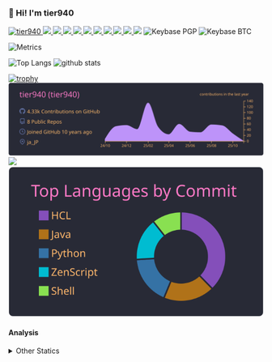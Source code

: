### 👋 Hi! I'm tier940

<p align="left"> 
  <a href="https://github.com/tier940/tier940/">
    <img src="https://komarev.com/ghpvc/?username=tier940" alt="tier940" />
  </a>
  <a href="http://twitter.com/tier940">
    <img height="20" src="https://img.shields.io/twitter/follow/tier940?label=Twitter&logo=twitter&style=flat" />
  </a>
  <a href="https://github.com/tier940">
    <img height="20" src="https://img.shields.io/github/followers/tier940?label=follow&logo=github&style=flat" />
  </a>
  <a href="https://www.reddit.com/user/tier940">
    <img height="20" src="https://img.shields.io/reddit/user-karma/combined/tier940?label=Reddit&logo=reddit&style=flat" />
  </a>
  <a href="https://stackoverflow.com/users/17317833/tier940">
    <img height="20" src="https://img.shields.io/stackexchange/stackoverflow/r/17317833?label=StackOverflow&logo=stack-overflow&style=flat" />
  </a>
  <a href="https://zenn.dev/tier940">
    <img height="20" src="https://zenn.badge.nikaera.com/s/tier940/likes" />
  </a>
  <a href="https://zenn.dev/tier940">
    <img height="20" src="https://zenn.badge.nikaera.com/s/tier940/followers" />
  </a>
  <a href="https://zenn.dev/tier940">
    <img height="20" src="https://zenn.badge.nikaera.com/s/tier940/articles" />
  </a>
  <a href="http://qiita.com/tier940">
    <img height="20" src="https://qiita-badge.apiapi.app/s/tier940/posts.svg" />
  </a>
  <a href="http://qiita.com/tier940">
    <img height="20" src="https://qiita-badge.apiapi.app/s/tier940/contributions.svg" />
  </a>
   <img height="20" src="https://github.com/tier940/tier940/actions/workflows/main.yml/badge.svg" />
  <img alt="Keybase PGP" src="https://img.shields.io/keybase/pgp/tier940">
  <img alt="Keybase BTC" src="https://img.shields.io/keybase/btc/tier940">
</p>

<!-- ![Metrics](https://metrics.lecoq.io/tier940) -->
![Metrics](https://github.com/tier940/tier940/blob/main/github-metrics.svg)

<p align="left"> 
  <img alt="Top Langs" height="150px" src="https://github-readme-stats.vercel.app/api/top-langs/?username=tier940&layout=compact&count_private=true&show_icons=true&show_icons=true&theme=onedark" />
  <img alt="github stats" height="150px" src="https://github-readme-stats.vercel.app/api?username=tier940&count_private=true&show_icons=true&show_icons=true&theme=onedark" />
</p>

[![trophy](https://github-profile-trophy.vercel.app/?username=tier940&theme=gruvbox)](https://github.com/ryo-ma/github-profile-trophy)
[![](https://raw.githubusercontent.com/tier940/tier940/master/profile-summary-card-output/dracula/0-profile-details.svg)](https://github.com/vn7n24fzkq/github-profile-summary-cards)
[![](https://raw.githubusercontent.com/tier940/tier940/master/profile-summary-card-output/dracula/1-repos-per-language.svg)](https://github.com/vn7n24fzkq/github-profile-summary-cards)
[![](https://raw.githubusercontent.com/tier940/tier940/master/profile-summary-card-output/dracula/2-most-commit-language.svg)](https://github.com/vn7n24fzkq/github-profile-summary-cards)

#### Analysis
<!-- <img height="150" src="https://github.com/tier940/tier940/blob/master/images/stat.svg" alt="Alternative Text"/> -->

<details>
  <summary>Other Statics</summary>
  <!--START_SECTION:waka-->
**🐱 My GitHub Data** 

> 🏆 235 Contributions in the Year 2021
 > 
> 📦 2.4 kB Used in GitHub's Storage 
 > 
> 💼 Opted to Hire
 > 
> 📜 5 Public Repositories 
 > 
> 🔑 0 Private Repositories  
 > 
**I'm an Early 🐤** 

```text
🌞 Morning    38 commits     ████░░░░░░░░░░░░░░░░░░░░░   16.52% 
🌆 Daytime    91 commits     ██████████░░░░░░░░░░░░░░░   39.57% 
🌃 Evening    79 commits     ████████░░░░░░░░░░░░░░░░░   34.35% 
🌙 Night      22 commits     ██░░░░░░░░░░░░░░░░░░░░░░░   9.57%

```
📅 **I'm Most Productive on Saturday** 

```text
Monday       23 commits     ██░░░░░░░░░░░░░░░░░░░░░░░   10.0% 
Tuesday      40 commits     ████░░░░░░░░░░░░░░░░░░░░░   17.39% 
Wednesday    14 commits     █░░░░░░░░░░░░░░░░░░░░░░░░   6.09% 
Thursday     21 commits     ██░░░░░░░░░░░░░░░░░░░░░░░   9.13% 
Friday       34 commits     ███░░░░░░░░░░░░░░░░░░░░░░   14.78% 
Saturday     61 commits     ██████░░░░░░░░░░░░░░░░░░░   26.52% 
Sunday       37 commits     ████░░░░░░░░░░░░░░░░░░░░░   16.09%

```


📊 **This Week I Spent My Time On** 

```text
⌚︎ Time Zone: Asia/Tokyo

💬 Programming Languages: 
Other                    54 hrs 30 mins      █████████████████████░░░░   84.73% 
YAML                     7 hrs 1 min         ██░░░░░░░░░░░░░░░░░░░░░░░   10.92% 
Docker                   44 mins             ░░░░░░░░░░░░░░░░░░░░░░░░░   1.15% 
Markdown                 35 mins             ░░░░░░░░░░░░░░░░░░░░░░░░░   0.93% 
JSON                     24 mins             ░░░░░░░░░░░░░░░░░░░░░░░░░   0.64%

🔥 Editors: 
Browser                  54 hrs 4 mins       █████████████████████░░░░   84.07% 
VS Code                  10 hrs 14 mins      ████░░░░░░░░░░░░░░░░░░░░░   15.93%

💻 Operating System: 
Windows                  58 hrs 6 mins       ██████████████████████░░░   90.34% 
Linux                    6 hrs 12 mins       ██░░░░░░░░░░░░░░░░░░░░░░░   9.66%

```

**I Mostly Code in PHP** 

```text
PHP                      1 repo              ████████████░░░░░░░░░░░░░   50.0% 
Dockerfile               1 repo              ████████████░░░░░░░░░░░░░   50.0%

```


**Timeline**

![Chart not found](https://raw.githubusercontent.com/tier940/tier940/main/charts/bar_graph.png) 


 Last Updated on 12/11/2021
<!--END_SECTION:waka-->
</details>
